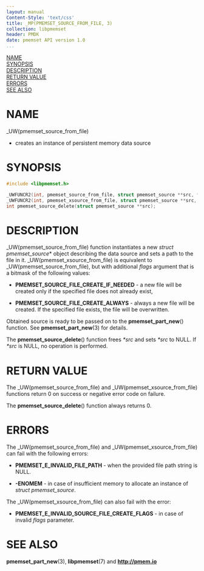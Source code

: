 ```yaml
---
layout: manual
Content-Style: 'text/css'
title: _MP(PMEMSET_SOURCE_FROM_FILE, 3)
collection: libpmemset
header: PMDK
date: pmemset API version 1.0
...
```


[comment]: <> (SPDX-License-Identifier: BSD-3-Clause)
[comment]: <> (Copyright 2020-2021, Intel Corporation)

[comment]: <> (pmemset_source_from_file.3 -- man page for pmemset_source_from_file)

[NAME](#name)<br />
[SYNOPSIS](#synopsis)<br />
[DESCRIPTION](#description)<br />
[RETURN VALUE](#return-value)<br />
[ERRORS](#errors)<br />
[SEE ALSO](#see-also)<br />

# NAME #

_UW(pmemset_source_from_file)
- creates an instance of persistent memory data source

# SYNOPSIS #

```c
#include <libpmemset.h>

_UWFUNCR2(int, pmemset_source_from_file, struct pmemset_source **src, *file)
_UWFUNCR2(int, pmemset_xsource_from_file, struct pmemset_source **src, *file, unsigned flags)
int pmemset_source_delete(struct pmemset_source **src);

```

# DESCRIPTION #

_UW(pmemset_source_from_file) function instantiates a new *struct pmemset_source** object
describing the data source and sets a path to the file in it.
_UW(pmemset_xsource_from_file) is equivalent to _UW(pmemset_source_from_file), but with
additional *flags* argument that is a bitmask of the following values:

* **PMEMSET_SOURCE_FILE_CREATE_IF_NEEDED** - a new file will be created only if the specified file does not already exist,

* **PMEMSET_SOURCE_FILE_CREATE_ALWAYS** - always a new file will be created. If the specified file exists, the file will be overwritten.

Obtained source is ready to be passed on to the **pmemset_part_new**() function.
See **pmemset_part_new**(3) for details.

The **pmemset_source_delete**() function frees *\*src* and sets *\*src* to NULL. If *\*src* is NULL, no operation is performed.

# RETURN VALUE #

The _UW(pmemset_source_from_file) and _UW(pmemset_xsource_from_file) functions
return 0 on success or  negative error code on failure.

The **pmemset_source_delete**() function always returns 0.

# ERRORS #

The _UW(pmemset_source_from_file) and _UW(pmemset_xsource_from_file) can fail
with the following errors:

* **PMEMSET_E_INVALID_FILE_PATH** - when the provided file path string is NULL.

* **-ENOMEM** - in case of insufficient memory to allocate an instance
of *struct pmemset_source*.

The _UW(pmemset_xsource_from_file) can also fail with the error:

* **PMEMSET_E_INVALID_SOURCE_FILE_CREATE_FLAGS** - in case of invalid *flags*
parameter.

# SEE ALSO #

**pmemset_part_new**(3), **libpmemset**(7) and **<http://pmem.io>**
